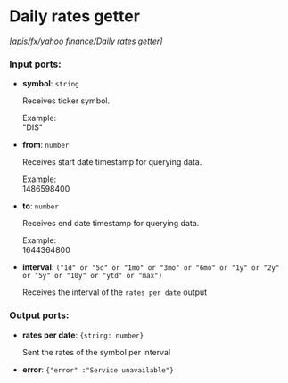 # Daily rates getter

_[apis/fx/yahoo finance/Daily rates getter]_

### Input ports:

* __symbol__: ` string `

    Receives ticker symbol.
    
    Example:  
    "DIS"


* __from__: ` number `

    Receives start date timestamp for querying data.
    
    Example:  
    1486598400


* __to__: ` number `

    Receives end date timestamp for querying data.
    
    Example:  
    1644364800


* __interval__: `("1d" or "5d" or "1mo" or "3mo" or "6mo" or "1y" or "2y" or "5y" or "10y" or "ytd" or "max")`

    Receives the interval of the `rates per date` output

### Output ports:

* __rates per date__: ` {string: number} `

    Sent the rates of the symbol per interval


* __error__: ` {"error" :"Service unavailable"} `

